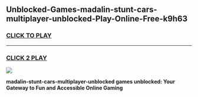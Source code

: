 
## Unblocked-Games-madalin-stunt-cars-multiplayer-unblocked-Play-Online-Free-k9h63
<h3>
<a href="https://premium76.site?title=madalin-stunt-cars-multiplayer-unblocked&ref=26A">CLICK TO PLAY</a></h3>
<hr>

<h3>
<a href="https://premium76.site?title=madalin-stunt-cars-multiplayer-unblocked&ref=26A">CLICK 2 PLAY</a>
  
</h3>

<a href="https://premium76.site?title=madalin-stunt-cars-multiplayer-unblocked&ref=26A"><img src="https://clearcache.store/games.png"></a>


**madalin-stunt-cars-multiplayer-unblocked games unblocked: Your Gateway to Fun and Accessible Online Gaming**
